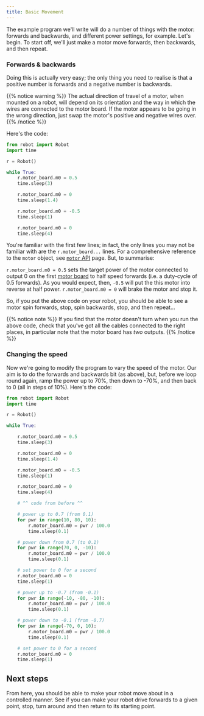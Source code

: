 ```yaml
---
title: Basic Movement
---
```


The example program we'll write will do a number of things with the motor: forwards and backwards, and different power settings, for example. Let's begin. To start off, we'll just make a motor move forwards, then backwards, and then repeat.

### Forwards & backwards

Doing this is actually very easy; the only thing you need to realise is that a positive number is forwards and a negative number is backwards.

{{% notice warning %}}
The actual direction of travel of a motor, when mounted on a robot, will depend on its orientation and the way in which the wires are connected to the motor board. If the motor appears to be going in the wrong direction, just swap the motor's positive and negative wires over.
{{% /notice %}}

Here's the code:

```python
from robot import Robot
import time

r = Robot()

while True:
    r.motor_board.m0 = 0.5
    time.sleep(3)

    r.motor_board.m0 = 0
    time.sleep(1.4)

    r.motor_board.m0 = -0.5
    time.sleep(1)

    r.motor_board.m0 = 0
    time.sleep(4)
```

You're familiar with the first few lines; in fact, the only lines you may not be familiar with are the `r.motor_board...` lines. For a comprehensive reference to the `motor` object, see [`motor` API](/api/motor-board) page.
But, to summarise:

`r.motor_board.m0 = 0.5` sets the target power of the motor connected to output 0 on the first [motor board](/kit/motor-board) to half speed forwards (i.e. a duty-cycle of 0.5 forwards). As you would expect, then, `-0.5` will put the this motor into reverse at half power.
`r.motor_board.m0 = 0` will brake the motor and stop it.

So, if you put the above code on your robot, you should be able to see a motor spin forwards, stop, spin backwards, stop, and then repeat...

{{% notice note %}}
If you find that the motor doesn't turn when you run the above code, check that you've got all the cables connected to the right places, in particular note that the motor board has _two_ outputs.
{{% /notice %}}

### Changing the speed

Now we're going to modify the program to vary the speed of the motor. Our aim is to do the forwards and backwards bit (as above), but, before we loop round again, ramp the power up to 70%, then down to -70%, and then back to 0 (all in steps of 10%). Here's the code:

```python
from robot import Robot
import time

r = Robot()

while True:

    r.motor_board.m0 = 0.5
    time.sleep(3)

    r.motor_board.m0 = 0
    time.sleep(1.4)

    r.motor_board.m0 = -0.5
    time.sleep(1)

    r.motor_board.m0 = 0
    time.sleep(4)

    # ^^ code from before ^^

    # power up to 0.7 (from 0.1)
    for pwr in range(10, 80, 10):
        r.motor_board.m0 = pwr / 100.0
        time.sleep(0.1)

    # power down from 0.7 (to 0.1)
    for pwr in range(70, 0, -10):
        r.motor_board.m0 = pwr / 100.0
        time.sleep(0.1)

    # set power to 0 for a second
    r.motor_board.m0 = 0
    time.sleep(1)

    # power up to -0.7 (from -0.1)
    for pwr in range(-10, -80, -10):
        r.motor_board.m0 = pwr / 100.0
        time.sleep(0.1)

    # power down to -0.1 (from -0.7)
    for pwr in range(-70, 0, 10):
        r.motor_board.m0 = pwr / 100.0
        time.sleep(0.1)

    # set power to 0 for a second
    r.motor_board.m0 = 0
    time.sleep(1)
```

## Next steps

From here, you should be able to make your robot move about in a controlled manner. See if you can make your robot drive forwards to a given point, stop, turn around and then return to its starting point.
